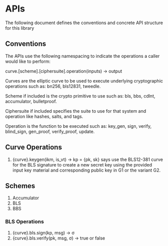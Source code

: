 # APIs

The following document defines the conventions and concrete API structure for this library

## Conventions

The APIs use the following namespacing to indicate the operations a caller would like to perform:

curve.\[scheme\].\[ciphersuite\].operation(inputs) -> output

Curves are the elliptic curve to be used to execute underlying cryptographic operations such as: bn256, bls12831, tweedle.

Scheme if included is the crypto primitive to use such as: bls, bbs, cdlnt, accumulator, bulletproof.

Ciphersuite if included specifies the suite to use for that system and operation like hashes, salts, and tags.

Operation is the function to be executed such as: key_gen, sign, verify, blind_sign, gen_proof, verify_proof, update.

## Curve Operations

1. {curve}.keygen(ikm, is_vt) -> kp = {pk, sk} says use the BLS12-381 curve for the BLS signature to create a new secret key using the provided input key material and corresponding public key in G1 or the variant G2.

## Schemes

1. Accumulator
1. BLS
1. BBS

### BLS Operations

1. {curve}.bls.sign(kp, msg) -> &sigma;
1. {curve}.bls.verify(pk, msg, &sigma;) -> true or false